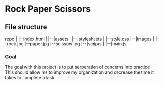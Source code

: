 # Rock Paper Scissors


## File structure

repo
|
|--index.html
|
|--|assets
   |
   |--|stylesheets
      |
      |--style.css
   |--|images
      |
      |--rock.jpg
      |--paper.jpg
      |--scissors.jpg
|--|scripts
   |
   |--|main.js


### Goal
The goal with this project is to put serperation of concerns into practice
This should allow me to improve my organization and decrease the time it takes to complete a task
